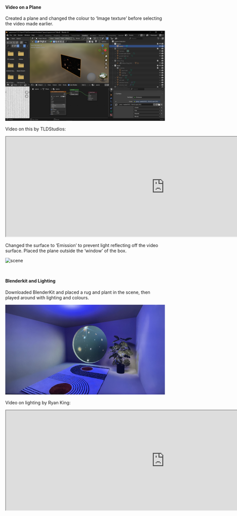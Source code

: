 #### Video on a Plane

Created a plane and changed the
colour to ‘Image texture’ before
selecting the video made earlier.

![plane](/images/day-3.0.png)

Video on this by TLDStudios:

<iframe width="1000" height="315"
src="https://www.youtube.com/embed/ssnJ8yewQ2A">
</iframe>

Changed the surface to ‘Emission’
to prevent light reflecting off the
video surface. Placed the plane
outside the ‘window’ of the box.

![scene](/images/day-3.1.PNG)

<div style="height: 1em"> </div>

#### Blenderkit and Lighting

Downloaded BlenderKit and placed
a rug and plant in the scene, then
played around with lighting and
colours.


![rug and plant](/images/day-3.2.JPEG)


Video on lighting by Ryan King:

<iframe width="1000" height="315"
src="https://www.youtube.com/embed/JJV8l6MaXxA">
</iframe>

<div style="height: 1em"> </div>



<div style="height: 1em"> </div>
